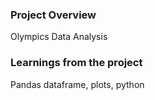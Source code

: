 ### Project Overview

 Olympics Data Analysis


### Learnings from the project

 Pandas dataframe, plots, python


